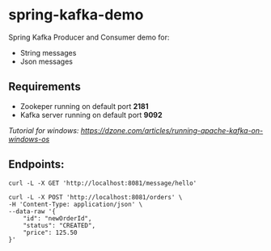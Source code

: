 # spring-kafka-demo
Spring Kafka Producer and Consumer demo for:

- String messages
- Json messages

## Requirements
- Zookeper running on default port **2181**
- Kafka server running on default port **9092**

_Tutorial for windows: https://dzone.com/articles/running-apache-kafka-on-windows-os_

## Endpoints:

```
curl -L -X GET 'http://localhost:8081/message/hello'
```

```
curl -L -X POST 'http://localhost:8081/orders' \
-H 'Content-Type: application/json' \
--data-raw '{
	"id": "newOrderId",
	"status": "CREATED",
	"price": 125.50
}'
```